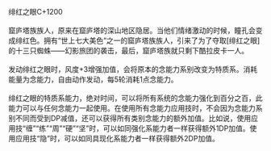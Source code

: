 <title>绯红之眼</title>
<meta name="GENERATOR" content="WinCHM">
<meta http-equiv="Content-Type" content="text/html; charset=gb2312">
<br>绯红之眼C+1200
<br>
<br>窟庐塔族族人，原来在窟庐塔的深山地区隐居。当他们情绪激动的时候，瞳孔会变成绯红色。拥有“世上七大美色”之一的窟庐塔族族人，引来了为了夺取[绯红之眼]的十三只蜘蛛——幻影旅团的袭击，最后，窟庐塔族就只剩下酷拉皮卡一人。
<br>
<br>发动绯红之眼时，风度+3增强加值，会将原本的念能力系别改变为特质系。消耗能量为念能力，自由动作发动，每5轮消耗1点念能力。
<br>
<br>绯红之眼的特质系能力，绝对时间，可以将所有系统的念能力强化到百分之百，此能力可以与任何念能力一起使用。在使用所有念能力应用技时，不会因为念能力系别不同而受到DP减值，还可以获得所有类别念能力的额外加值。比如说，使用应用技“缠”“练”“周”“硬”“坚”时，可以如同强化系能力者一样获得额外1DP加值。使用应用技“隐”时，可以如同具现化系能力者一样获得额外2DP加值。
<br>
<br>